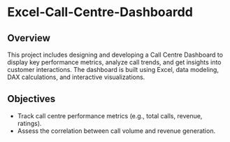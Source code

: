 # Excel-Call-Centre-Dashboardd

## Overview 
This project includes designing and developing a Call Centre Dashboard to display key performance metrics, analyze call trends, and get insights into customer interactions. The dashboard is built using Excel, data modeling, DAX calculations, and interactive visualizations.

## Objectives
- Track call centre performance metrics (e.g., total calls, revenue, ratings).
- Assess the correlation between call volume and revenue generation.
